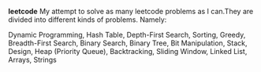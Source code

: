 **leetcode**
My attempt to solve as many leetcode problems as I can.They are divided into different kinds of problems. Namely:

Dynamic Programming, Hash Table, Depth-First Search, Sorting, Greedy, Breadth-First Search, Binary Search, Binary Tree, Bit Manipulation, Stack, Design, Heap (Priority Queue), Backtracking, Sliding Window, Linked List, Arrays, Strings
